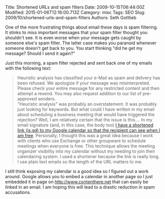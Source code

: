 Title: Shortened URLs and spam filters
Date: 2009-10-15T06:44:00Z
Modified: 2015-01-06T12:16:00.713Z
Category: misc
Tags: SEO
Slug: 2009/10/shortened-urls-and-spam-filters
Authors: Seth Gottlieb

One of the more frustrating things about email these days is spam filtering.  It stinks to miss important messages that your spam filter thought you shouldn't see.  It is even worse when your message gets caught by someone else's spam filter.  The latter case makes you paranoid whenever someone doesn't get back to you.  You start thinking "did he get my message? Should I send it again?"  
  
Just this morning, a spam filter rejected and sent back one of my emails with the following text:  
>  Heuristic analysis has classified your e-Mail as spam and delivery has been refused. We apologize if your message was misinterpreted. Please check your entire message for any restricted content and then attempt a resend. You may also request addition to our list of pre-approved senders.  
"Heuristic analysis" was probably an overstatement. It was probably just looking for keywords.  But what could I have written in my email about scheduling a business meeting that would have triggered the rejection?  Well, I am relatively certain that the issue is this....  In my email signature (and, in this case, the body too) [I have a shortened link (is.gd) to my Google calendar so that the recipient can see when I am free](http://www.contenthere.net/2008/10/business-time.html "Business Time").  Personally, I thought this was a great idea because I work with clients who use Exchange or other groupware to schedule meetings when everyone is free.  This technique allows the meeting organizer visibility into my calendar without my needing to join their calendaring system.  I used a shortener because the link is really long.  I use plain text emails so the length of the URL matters to me.  
  
I still think exposing my calendar is a good idea so I figured out a work around.  Google allows you to embed a calendar in another page so I just embedded it in page on <http://www.contenthere.net> that can easily be linked in an email.  I am hoping this will lead to a drastic reduction in spam accusations.
